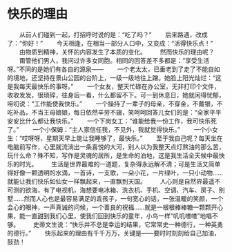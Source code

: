 # 快乐的理由
　　从前人们碰到一起，打招呼时说的是：“吃了吗？” 
　　后来路遇，改成了：“你好！” 
　　今天相逢，在相当一部分人口中，又变成：“活得快乐点！” 
　　由物质到精神，关怀的内容发生了本质的变化。 
　　然而快乐的理由呢？ 
　　甭管他们男人，我问过许多女同胞。相同的回答差不多都是：“享受生活呀。”不同的是她们有各自的源泉―― 
　　一个老太太，已垂老到了走了不能自如的境地，还坚持在景山公园的台阶上，一级一级地往上蹭。她脸上阳光灿烂：“这是我每天最快乐的事呀。” 
　　一个女友，整天忙碌在办公室，无非打印个文件，收收发发，很琐碎，往身后一看，什么都留不下。可一到休息日，她就闲得忧郁，唠叨说：“工作能使我快乐。” 
　　一个操持了一辈子的母亲，不穿金，不戴银，不吃补品，不当王母娘娘，每日依然辛劳不辍，笑呵呵回答儿女们的是：“全家平平安安比什么都让我快乐。” 
　　一个下岗女工：“谁能给我一份工作，我可快乐死了。” 
　　一个小保姆：“主人家信任我，不见外，我就觉得快乐。” 
　　一个小女生：“哎呀呀，星期天早上能让我睡够了，最快乐。” 
　　至于我自己呢？每天坐在电脑前写作，心里就流淌出一条喜悦的大河，别人以为我整天点灯熬油的那么苦，玩什么命？殊不知，写作是灵魂的居所，是生命的泊地，这是我生活全天候中最快乐的时光。 
　　生活是世界最难的一道题，复杂得永远解不清；可是生活又简单得好像一颗透明的水滴，一首诗，一支歌，一朵小花，一片绿叶，一只小动物……就能让我们快乐如仙女一样飘起来，一直飘到天国。 
　　人心则是自然界最遥不可测的欲海，有了电视机，海想要电冰箱、洗衣机、手机、空调、汽车、房子、别墅……然而人心也是最容易满足的乖孩子，一句宽心的话，一张温暖的笑颜，一个会心的眼神，一声真诚的问候，一个善良的祝福……就是一根根棒棒糖一颗颗开心果，能一直甜到我们心里，使我们回到快乐的童年，小鸟一样“叽叽喳喳”地唱不够。 
　　史蒂文生说：“快乐并不总是幸运的结果，它常常史一种德行，一种英勇的德行。” 
　　快乐起来的理由有千千万万，关键是――要时时刻刻给自己加油，鼓劲！
 